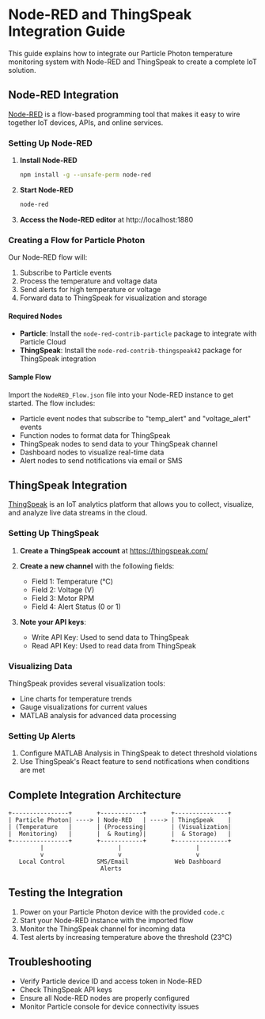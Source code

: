 # Node-RED and ThingSpeak Integration Guide

This guide explains how to integrate our Particle Photon temperature monitoring system with Node-RED and ThingSpeak to create a complete IoT solution.

## Node-RED Integration

[Node-RED](https://nodered.org/) is a flow-based programming tool that makes it easy to wire together IoT devices, APIs, and online services.

### Setting Up Node-RED

1. **Install Node-RED**
   ```bash
   npm install -g --unsafe-perm node-red
   ```

2. **Start Node-RED**
   ```bash
   node-red
   ```

3. **Access the Node-RED editor** at http://localhost:1880

### Creating a Flow for Particle Photon

Our Node-RED flow will:
1. Subscribe to Particle events
2. Process the temperature and voltage data
3. Send alerts for high temperature or voltage
4. Forward data to ThingSpeak for visualization and storage

#### Required Nodes

- **Particle**: Install the `node-red-contrib-particle` package to integrate with Particle Cloud
- **ThingSpeak**: Install the `node-red-contrib-thingspeak42` package for ThingSpeak integration

#### Sample Flow

Import the `NodeRED_Flow.json` file into your Node-RED instance to get started. The flow includes:

- Particle event nodes that subscribe to "temp_alert" and "voltage_alert" events
- Function nodes to format data for ThingSpeak
- ThingSpeak nodes to send data to your ThingSpeak channel
- Dashboard nodes to visualize real-time data
- Alert nodes to send notifications via email or SMS

## ThingSpeak Integration

[ThingSpeak](https://thingspeak.com/) is an IoT analytics platform that allows you to collect, visualize, and analyze live data streams in the cloud.

### Setting Up ThingSpeak

1. **Create a ThingSpeak account** at https://thingspeak.com/
2. **Create a new channel** with the following fields:
   - Field 1: Temperature (°C)
   - Field 2: Voltage (V)
   - Field 3: Motor RPM
   - Field 4: Alert Status (0 or 1)

3. **Note your API keys**:
   - Write API Key: Used to send data to ThingSpeak
   - Read API Key: Used to read data from ThingSpeak

### Visualizing Data

ThingSpeak provides several visualization tools:
- Line charts for temperature trends
- Gauge visualizations for current values
- MATLAB analysis for advanced data processing

### Setting Up Alerts

1. Configure MATLAB Analysis in ThingSpeak to detect threshold violations
2. Use ThingSpeak's React feature to send notifications when conditions are met

## Complete Integration Architecture

```
+----------------+       +------------+       +---------------+
| Particle Photon| ----> | Node-RED   | ----> | ThingSpeak    |
| (Temperature   |       | (Processing|       | (Visualization|
|  Monitoring)   |       |  & Routing)|       |  & Storage)   |
+----------------+       +------------+       +---------------+
         |                     |                     |
         v                     v                     v
   Local Control         SMS/Email             Web Dashboard
                          Alerts
```

## Testing the Integration

1. Power on your Particle Photon device with the provided `code.c`
2. Start your Node-RED instance with the imported flow
3. Monitor the ThingSpeak channel for incoming data
4. Test alerts by increasing temperature above the threshold (23°C)

## Troubleshooting

- Verify Particle device ID and access token in Node-RED
- Check ThingSpeak API keys
- Ensure all Node-RED nodes are properly configured
- Monitor Particle console for device connectivity issues 